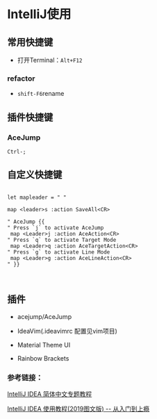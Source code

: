 # IntelliJ使用

## 常用快捷键

- 打开Terminal：`Alt+F12`

### refactor

- `shift-F6`rename


## 插件快捷键

### AceJump

`Ctrl-;`


## 自定义快捷键

``` vimscript

let mapleader = " "

map <leader>s :action SaveAll<CR>

" AceJump {{
" Press `j` to activate AceJump
 map <Leader>j :action AceAction<CR>
" Press `q` to activate Target Mode
 map <Leader>q :action AceTargetAction<CR>
" Press `g` to activate Line Mode
 map <Leader>g :action AceLineAction<CR>
" }}



```

## 插件

- acejump/AceJump

- IdeaVim(.ideavimrc 配置见vim项目)

- Material Theme UI

- Rainbow Brackets



### 参考链接：

[IntelliJ IDEA 简体中文专题教程](https://github.com/judasn/IntelliJ-IDEA-Tutorial)

[IntelliJ IDEA 使用教程(2019图文版) -- 从入门到上瘾](https://www.jianshu.com/p/9c65b7613c30)
